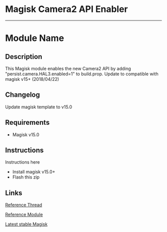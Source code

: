 # Magisk Camera2 API Enabler

---
# **Module Name**
## Description
This Magisk module enables the new Camera2 API by adding "persist.camera.HAL3.enabled=1" to build.prop.
Update to compatible with magisk v15+ (2018/04/22)
## Changelog
Update magisk template to v15.0
## Requirements
- Magisk v15.0
## Instructions
Instructions here
- Install magisk v15.0+
- Flash this zip

## Links
[Reference Thread](https://forum.xda-developers.com/redmi-note-3/how-to/guide-how-to-enable-camera2-api-t3419579)

[Reference Module](https://github.com/zanglang/magisk-Camera2-API)

[Latest stable Magisk](http://www.tiny.cc/latestmagisk)
